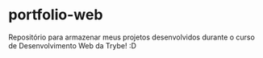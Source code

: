 # portfolio-web

Repositório para armazenar meus projetos desenvolvidos durante o curso de Desenvolvimento Web da Trybe! :D
